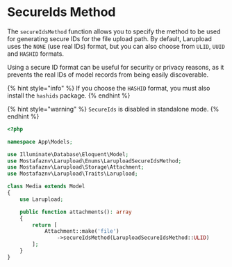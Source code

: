 # SecureIds Method

The `secureIdsMethod` function allows you to specify the method to be used for generating secure IDs for the file upload path. By default, Larupload uses the `NONE` (use real IDs) format, but you can also choose from `ULID`, `UUID` and `HASHID` formats.

Using a secure ID format can be useful for security or privacy reasons, as it prevents the real IDs of model records from being easily discoverable.&#x20;

{% hint style="info" %}
If you choose the `HASHID` format, you must also install the `hashids` package.
{% endhint %}

{% hint style="warning" %}
`SecureIds` is disabled in standalone mode.
{% endhint %}

```php
<?php

namespace App\Models;

use Illuminate\Database\Eloquent\Model;
use Mostafaznv\Larupload\Enums\LaruploadSecureIdsMethod;
use Mostafaznv\Larupload\Storage\Attachment;
use Mostafaznv\Larupload\Traits\Larupload;

class Media extends Model
{
    use Larupload;

    public function attachments(): array
    {
        return [
            Attachment::make('file')
                ->secureIdsMethod(LaruploadSecureIdsMethod::ULID)
        ];
    }
}
```



